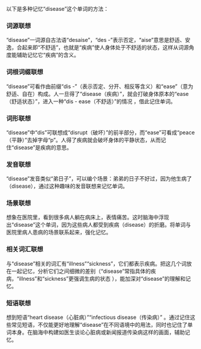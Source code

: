 以下是多种记忆“disease”这个单词的方法：

### 词源联想
“disease”一词源自古法语“desaise”，“des -”表示否定，“aise”意思是舒适、安逸，合起来即“不舒适”，也就是“疾病”使人身体处于不舒适的状态，这样从词源角度能辅助记忆它“疾病”的含义。

### 词根词缀联想
“disease”可看作由前缀“dis -”（表示否定、分开、相反等含义）和“ease”（意为舒适、自在）构成。人一旦得了“disease（疾病）”，就会打破身体原本的“ease（舒适状态）”，进入一种“dis - ease（不舒适）”的情况 ，借此记住单词。

### 词形联想
“disease”中“dis”可联想成“disrupt（破坏）”的前半部分，而“ease”可看成“peace（平静）”去掉字母“p”。人得了疾病就会破坏身体的平静状态，从而记住“disease”是疾病的意思。

### 发音联想
“disease”发音类似“弟日子”，可以编个场景：弟弟的日子不好过，因为他生病了（disease），通过这种趣味的发音联想来记忆单词。

### 场景联想
想象在医院里，看到很多病人躺在病床上，表情痛苦。这时脑海中浮现出“disease”这个单词，因为这些病人都受到疾病（disease）的折磨。将单词与医院里病人患病的场景联系起来，强化记忆。

### 相关词汇联想
与“disease”相关的词汇有“illness”“sickness”，它们都表示疾病。把这几个词放在一起记忆，分析它们之间细微的差别（“disease”常指具体的疾病，“illness”和“sickness”更强调生病的状态 ），能加深对“disease”的理解和记忆。

### 短语联想
想到短语“heart disease（心脏病）”“infectious disease（传染病）” 。通过记住这些常见短语，不仅能更好地理解“disease”在不同语境中的用法，同时也记住了单词本身。在脑海中构建如医生谈论心脏病或新闻报道传染病这样的画面，辅助记忆。 